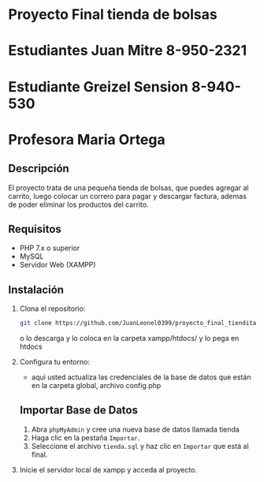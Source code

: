 # Proyecto Final tienda de bolsas
# Estudiantes Juan Mitre 8-950-2321
# Estudiante Greizel Sension 8-940-530
# Profesora Maria Ortega

## Descripción

El proyecto trata de una pequeña tienda de bolsas, que puedes agregar al carrito, luego colocar un correro para pagar y descargar factura, ademas de poder eliminar los productos del carrito.

## Requisitos

- PHP 7.x o superior
- MySQL
- Servidor Web (XAMPP)

## Instalación

1. Clona el repositorio:
    ```sh
    git clone https://github.com/JuanLeonel0399/proyecto_final_tiendita.git
    ```
    o lo descarga y lo coloca en la carpeta xampp/htdocs/
    y lo pega en htdocs

2. Configura tu entorno:
    - aqui usted actualiza las credenciales de la base de datos que están en la carpeta global, archivo config.php
    ## Importar Base de Datos

    1. Abra `phpMyAdmin` y cree una nueva base de datos llamada tienda
    2. Haga clic en la pestaña `Importar`.
    3. Seleccione el archivo `tienda.sql` y haz clic en `Importar` que está al final.



3. Inicie el servidor local de xampp y acceda al proyecto.
